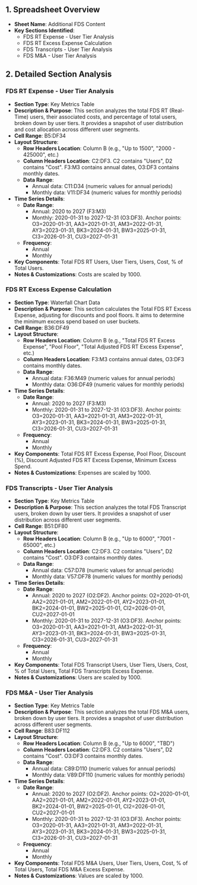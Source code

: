 ## 1. Spreadsheet Overview
- **Sheet Name**: Additional FDS Content
- **Key Sections Identified**:
    - FDS RT Expense - User Tier Analysis
    - FDS RT Excess Expense Calculation
    - FDS Transcripts - User Tier Analysis
    - FDS M&A - User Tier Analysis

## 2. Detailed Section Analysis

### FDS RT Expense - User Tier Analysis
- **Section Type**: Key Metrics Table
- **Description & Purpose**: This section analyzes the total FDS RT (Real-Time) users, their associated costs, and percentage of total users, broken down by user tiers. It provides a snapshot of user distribution and cost allocation across different user segments.
- **Cell Range**: B5:DF34
- **Layout Structure**:
    - **Row Headers Location**: Column B (e.g., "Up to 1500", "2000 - 425000", etc.)
    - **Column Headers Location**: C2:DF3. C2 contains "Users", D2 contains "Cost". F3:M3 contains annual dates, O3:DF3 contains monthly dates.
    - **Data Range**:
      - Annual data: C11:D34 (numeric values for annual periods)
      - Monthly data: V11:DF34 (numeric values for monthly periods)
- **Time Series Details**:
    - **Date Range**:
      - Annual: 2020 to 2027 (F3:M3)
      - Monthly: 2020-01-31 to 2027-12-31 (O3:DF3). Anchor points: O3=2020-01-31, AA3=2021-01-31, AM3=2022-01-31, AY3=2023-01-31, BK3=2024-01-31, BW3=2025-01-31, CI3=2026-01-31, CU3=2027-01-31
    - **Frequency**:
      - Annual
      - Monthly
- **Key Components**: Total FDS RT Users, User Tiers, Users, Cost, % of Total Users.
- **Notes & Customizations**: Costs are scaled by 1000.

### FDS RT Excess Expense Calculation
- **Section Type**: Waterfall Chart Data
- **Description & Purpose**: This section calculates the Total FDS RT Excess Expense, adjusting for discounts and pool floors. It aims to determine the minimum excess spend based on user buckets.
- **Cell Range**: B36:DF49
- **Layout Structure**:
    - **Row Headers Location**: Column B (e.g., "Total FDS RT Excess Expense", "Pool Floor", "Total Adjusted FDS RT Excess Expense", etc.)
    - **Column Headers Location**: F3:M3 contains annual dates, O3:DF3 contains monthly dates.
    - **Data Range**:
      - Annual data: F36:M49 (numeric values for annual periods)
      - Monthly data: O36:DF49 (numeric values for monthly periods)
- **Time Series Details**:
    - **Date Range**:
      - Annual: 2020 to 2027 (F3:M3)
      - Monthly: 2020-01-31 to 2027-12-31 (O3:DF3). Anchor points: O3=2020-01-31, AA3=2021-01-31, AM3=2022-01-31, AY3=2023-01-31, BK3=2024-01-31, BW3=2025-01-31, CI3=2026-01-31, CU3=2027-01-31
    - **Frequency**:
      - Annual
      - Monthly
- **Key Components**: Total FDS RT Excess Expense, Pool Floor, Discount (%), Discount Adjusted FDS RT Excess Expense, Minimum Excess Spend.
- **Notes & Customizations**: Expenses are scaled by 1000.

### FDS Transcripts - User Tier Analysis
- **Section Type**: Key Metrics Table
- **Description & Purpose**: This section analyzes the total FDS Transcript users, broken down by user tiers. It provides a snapshot of user distribution across different user segments.
- **Cell Range**: B51:DF80
- **Layout Structure**:
    - **Row Headers Location**: Column B (e.g., "Up to 6000", "7001 - 65000", etc.)
    - **Column Headers Location**: C2:DF3. C2 contains "Users", D2 contains "Cost". O3:DF3 contains monthly dates.
    - **Data Range**:
      - Annual data: C57:D78 (numeric values for annual periods)
      - Monthly data: V57:DF78 (numeric values for monthly periods)
- **Time Series Details**:
    - **Date Range**:
      - Annual: 2020 to 2027 (O2:DF2). Anchor points: O2=2020-01-01, AA2=2021-01-01, AM2=2022-01-01, AY2=2023-01-01, BK2=2024-01-01, BW2=2025-01-01, CI2=2026-01-01, CU2=2027-01-01
      - Monthly: 2020-01-31 to 2027-12-31 (O3:DF3). Anchor points: O3=2020-01-31, AA3=2021-01-31, AM3=2022-01-31, AY3=2023-01-31, BK3=2024-01-31, BW3=2025-01-31, CI3=2026-01-31, CU3=2027-01-31
    - **Frequency**:
      - Annual
      - Monthly
- **Key Components**: Total FDS Transcript Users, User Tiers, Users, Cost, % of Total Users, Total FDS Transcripts Excess Expense.
- **Notes & Customizations**: Users are scaled by 1000.

### FDS M&A - User Tier Analysis
- **Section Type**: Key Metrics Table
- **Description & Purpose**: This section analyzes the total FDS M&A users, broken down by user tiers. It provides a snapshot of user distribution across different user segments.
- **Cell Range**: B83:DF112
- **Layout Structure**:
    - **Row Headers Location**: Column B (e.g., "Up to 6000", "TBD")
    - **Column Headers Location**: C2:DF3. C2 contains "Users", D2 contains "Cost". O3:DF3 contains monthly dates.
    - **Data Range**:
      - Annual data: C89:D110 (numeric values for annual periods)
      - Monthly data: V89:DF110 (numeric values for monthly periods)
- **Time Series Details**:
    - **Date Range**:
      - Annual: 2020 to 2027 (O2:DF2). Anchor points: O2=2020-01-01, AA2=2021-01-01, AM2=2022-01-01, AY2=2023-01-01, BK2=2024-01-01, BW2=2025-01-01, CI2=2026-01-01, CU2=2027-01-01
      - Monthly: 2020-01-31 to 2027-12-31 (O3:DF3). Anchor points: O3=2020-01-31, AA3=2021-01-31, AM3=2022-01-31, AY3=2023-01-31, BK3=2024-01-31, BW3=2025-01-31, CI3=2026-01-31, CU3=2027-01-31
    - **Frequency**:
      - Annual
      - Monthly
- **Key Components**: Total FDS M&A Users, User Tiers, Users, Cost, % of Total Users, Total FDS M&A Excess Expense.
- **Notes & Customizations**: Values are scaled by 1000.

